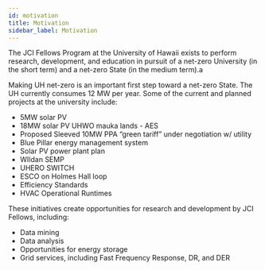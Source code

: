 ```yaml
---
id: motivation
title: Motivation
sidebar_label: Motivation
---
```


The JCI Fellows Program at the University of Hawaii exists to perform research, development, and education in pursuit of a net-zero University (in the short term) and a net-zero State (in the medium term).a

Making UH net-zero is an important first step toward a net-zero State. The UH currently consumes 12 MW per year. Some of the current and planned projects at the university include:

  * 5MW solar PV
  * 18MW solar PV UHWO mauka lands - AES
  * Proposed Sleeved 10MW PPA “green tariff” under negotiation w/ utility
  * Blue Pillar energy management system
  * Solar PV power plant plan
  * WIldan SEMP
  * UHERO SWITCH
  * ESCO on Holmes Hall loop
  * Efficiency Standards
  * HVAC Operational Runtimes

These initiatives create opportunities for research and development by JCI Fellows, including:

  * Data mining
  * Data analysis
  * Opportunities for energy storage
  * Grid services, including Fast Frequency Response, DR, and DER



